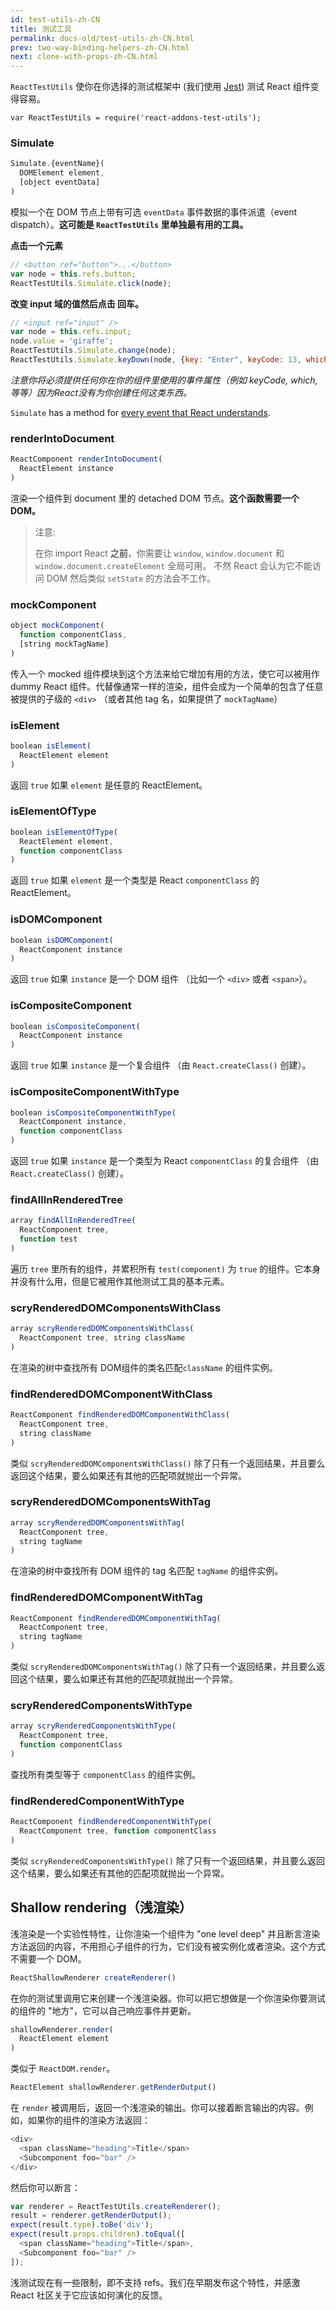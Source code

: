 ```yaml
---
id: test-utils-zh-CN
title: 测试工具
permalink: docs-old/test-utils-zh-CN.html
prev: two-way-binding-helpers-zh-CN.html
next: clone-with-props-zh-CN.html
---
```


`ReactTestUtils` 使你在你选择的测试框架中 (我们使用 [Jest](https://facebook.github.io/jest/)) 测试 React 组件变得容易。

```
var ReactTestUtils = require('react-addons-test-utils');
```

### Simulate

```javascript
Simulate.{eventName}(
  DOMElement element,
  [object eventData]
)
```

模拟一个在 DOM 节点上带有可选 `eventData` 事件数据的事件派遣（event dispatch）。**这可能是 `ReactTestUtils` 里单独最有用的工具。**

**点击一个元素**

```javascript
// <button ref="button">...</button>
var node = this.refs.button;
ReactTestUtils.Simulate.click(node);
```

**改变 input 域的值然后点击 回车。**

```javascript
// <input ref="input" />
var node = this.refs.input;
node.value = 'giraffe';
ReactTestUtils.Simulate.change(node);
ReactTestUtils.Simulate.keyDown(node, {key: "Enter", keyCode: 13, which: 13});
```

*注意你将必须提供任何你在你的组件里使用的事件属性（例如 keyCode, which, 等等）因为React没有为你创建任何这类东西。*

`Simulate` has a method for [every event that React understands](/react/docs/events.html#supported-events).

### renderIntoDocument

```javascript
ReactComponent renderIntoDocument(
  ReactElement instance
)
```

渲染一个组件到 document 里的 detached DOM 节点。**这个函数需要一个 DOM。**

> 注意:
>
> 在你 import React **之前**，你需要让 `window`, `window.document` 和 `window.document.createElement` 全局可用。
不然 React 会认为它不能访问 DOM 然后类似 `setState` 的方法会不工作。

### mockComponent

```javascript
object mockComponent(
  function componentClass,
  [string mockTagName]
)
```

传入一个 mocked 组件模块到这个方法来给它增加有用的方法，使它可以被用作 dummy React 组件。代替像通常一样的渲染，组件会成为一个简单的包含了任意被提供的子级的 `<div>` （或者其他 tag 名，如果提供了 `mockTagName`）

### isElement

```javascript
boolean isElement(
  ReactElement element
)
```

返回 `true` 如果 `element` 是任意的 ReactElement。

### isElementOfType

```javascript
boolean isElementOfType(
  ReactElement element,
  function componentClass
)
```

返回 `true` 如果 `element` 是一个类型是 React `componentClass` 的 ReactElement。

### isDOMComponent

```javascript
boolean isDOMComponent(
  ReactComponent instance
)
```

返回 `true` 如果 `instance` 是一个 DOM 组件 （比如一个 `<div>` 或者 `<span>`）。

### isCompositeComponent

```javascript
boolean isCompositeComponent(
  ReactComponent instance
)
```

返回 `true` 如果 `instance` 是一个复合组件 （由 `React.createClass()` 创建）。

### isCompositeComponentWithType

```javascript
boolean isCompositeComponentWithType(
  ReactComponent instance,
  function componentClass
)
```

返回 `true` 如果 `instance` 是一个类型为 React `componentClass` 的复合组件 （由 `React.createClass()` 创建）。

### findAllInRenderedTree

```javascript
array findAllInRenderedTree(
  ReactComponent tree,
  function test
)
```

遍历 `tree` 里所有的组件，并累积所有 `test(component)` 为 `true` 的组件。它本身并没有什么用，但是它被用作其他测试工具的基本元素。

### scryRenderedDOMComponentsWithClass

```javascript
array scryRenderedDOMComponentsWithClass(
  ReactComponent tree, string className
)
```

在渲染的树中查找所有 DOM组件的类名匹配`className` 的组件实例。

### findRenderedDOMComponentWithClass

```javascript
ReactComponent findRenderedDOMComponentWithClass(
  ReactComponent tree,
  string className
)
```

类似 `scryRenderedDOMComponentsWithClass()` 除了只有一个返回结果，并且要么返回这个结果，要么如果还有其他的匹配项就抛出一个异常。

### scryRenderedDOMComponentsWithTag

```javascript
array scryRenderedDOMComponentsWithTag(
  ReactComponent tree,
  string tagName
)
```

在渲染的树中查找所有 DOM 组件的 tag 名匹配 `tagName` 的组件实例。

### findRenderedDOMComponentWithTag

```javascript
ReactComponent findRenderedDOMComponentWithTag(
  ReactComponent tree,
  string tagName
)
```

类似 `scryRenderedDOMComponentsWithTag()` 除了只有一个返回结果，并且要么返回这个结果，要么如果还有其他的匹配项就抛出一个异常。

### scryRenderedComponentsWithType

```javascript
array scryRenderedComponentsWithType(
  ReactComponent tree,
  function componentClass
)
```

查找所有类型等于 `componentClass` 的组件实例。

### findRenderedComponentWithType

```javascript
ReactComponent findRenderedComponentWithType(
  ReactComponent tree, function componentClass
)
```

类似 `scryRenderedComponentsWithType()` 除了只有一个返回结果，并且要么返回这个结果，要么如果还有其他的匹配项就抛出一个异常。

## Shallow rendering（浅渲染）

浅渲染是一个实验性特性，让你渲染一个组件为 "one level deep" 并且断言渲染方法返回的内容，不用担心子组件的行为，它们没有被实例化或者渲染。这个方式不需要一个 DOM。

```javascript
ReactShallowRenderer createRenderer()
```

在你的测试里调用它来创建一个浅渲染器。你可以把它想做是一个你渲染你要测试的组件的 "地方"，它可以自己响应事件并更新。

```javascript
shallowRenderer.render(
  ReactElement element
)
```

类似于 `ReactDOM.render`。

```javascript
ReactElement shallowRenderer.getRenderOutput()
```

在 `render` 被调用后，返回一个浅渲染的输出。你可以接着断言输出的内容。例如，如果你的组件的渲染方法返回：

```javascript
<div>
  <span className="heading">Title</span>
  <Subcomponent foo="bar" />
</div>
```

然后你可以断言：

```javascript
var renderer = ReactTestUtils.createRenderer();
result = renderer.getRenderOutput();
expect(result.type).toBe('div');
expect(result.props.children).toEqual([
  <span className="heading">Title</span>,
  <Subcomponent foo="bar" />
]);
```

浅测试现在有一些限制，即不支持 refs。我们在早期发布这个特性，并感激 React 社区关于它应该如何演化的反馈。
